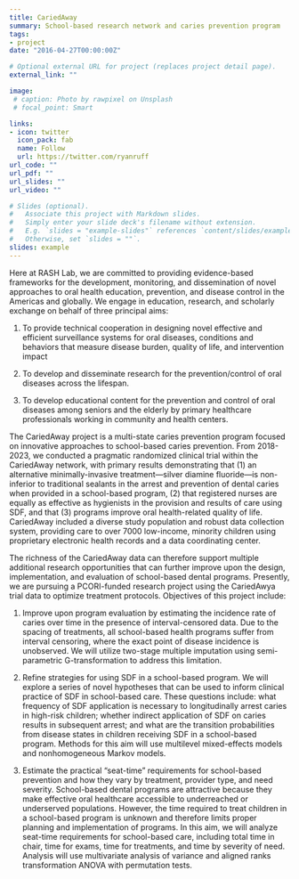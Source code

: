 ```yaml
---
title: CariedAway
summary: School-based research network and caries prevention program
tags:
- project
date: "2016-04-27T00:00:00Z"

# Optional external URL for project (replaces project detail page).
external_link: ""

image:
 # caption: Photo by rawpixel on Unsplash
 # focal_point: Smart

links:
- icon: twitter
  icon_pack: fab
  name: Follow
  url: https://twitter.com/ryanruff
url_code: ""
url_pdf: ""
url_slides: ""
url_video: ""

# Slides (optional).
#   Associate this project with Markdown slides.
#   Simply enter your slide deck's filename without extension.
#   E.g. `slides = "example-slides"` references `content/slides/example-slides.md`.
#   Otherwise, set `slides = ""`.
slides: example
---
```

Here at RASH Lab, we are committed to providing evidence-based frameworks for the development, monitoring, and dissemination of novel approaches to oral health education, prevention, and disease control in the Americas and globally. We engage in education, research, and scholarly exchange on behalf of three principal aims: 
 
1.	To provide technical cooperation in designing novel effective and efficient surveillance systems for oral diseases, conditions and behaviors that measure disease burden, quality of life, and intervention impact
   
2.	To develop and disseminate research for the prevention/control of oral diseases across the lifespan.
   
3.	To develop educational content for the prevention and control of oral diseases among seniors and the elderly by primary healthcare professionals working in community and health centers.

The CariedAway project is a multi-state caries prevention program focused on innovative approaches to school-based caries prevention. From 2018-2023, we conducted a pragmatic randomized clinical trial within the CariedAway network, with primary results demonstrating that (1) an alternative minimally-invasive treatment—silver diamine fluoride—is non-inferior to traditional sealants in the arrest and prevention of dental caries when provided in a school-based program, (2) that registered nurses are equally as effective as hygienists in the provision and results of care using SDF, and that (3) programs improve oral health-related quality of life. CariedAway included a diverse study population and robust data collection system, providing care to over 7000 low-income, minority children using proprietary electronic health records and a data coordinating center. 

The richness of the CariedAway data can therefore support multiple additional research opportunities that can further improve upon the design, implementation, and evaluation of school-based dental programs. Presently, we are pursuing a PCORI-funded research project using the CariedAwya trial data to optimize treatment protocols. Objectives of this project include:

1. Improve upon program evaluation by estimating the incidence rate of caries over time in the presence of interval-censored data. Due to the spacing of treatments, all school-based health programs suffer from interval censoring, where the exact point of disease incidence is unobserved. We will utilize two-stage multiple imputation using semi-parametric G-transformation to address this limitation. 

2. Refine strategies for using SDF in a school-based program. We will explore a series of novel hypotheses that can be used to inform clinical practice of SDF in school-based care. These questions include: what frequency of SDF application is necessary to longitudinally arrest caries in high-risk children; whether indirect application of SDF on caries results in subsequent arrest; and what are the transition probabilities from disease states in children receiving SDF in a school-based program. Methods for this aim will use multilevel mixed-effects models and nonhomogeneous Markov models.

3. Estimate the practical “seat-time” requirements for school-based prevention and how they vary by treatment, provider type, and need severity. School-based dental programs are attractive because they make effective oral healthcare accessible to underreached or underserved populations. However, the time required to treat children in a school-based program is unknown and therefore limits proper planning and implementation of programs. In this aim, we will analyze seat-time requirements for school-based care, including total time in chair, time for exams, time for treatments, and time by severity of need. Analysis will use multivariate analysis of variance and aligned ranks transformation ANOVA with permutation tests.


  
